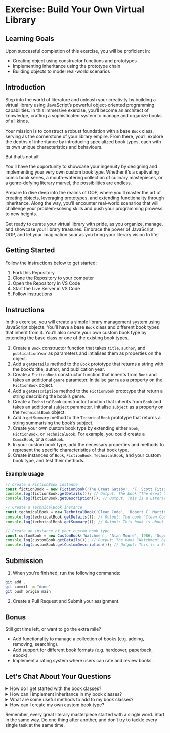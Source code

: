 # Exercise: Build Your Own Virtual Library

## Learning Goals

Upon successful completion of this exercise, you will be proficient in:

- Creating object using constructor functions and prototypes
- Implementing inheritance using the prototype chain
- Building objects to model real-world scenarios

## Introduction

Step into the world of literature and unleash your creativity by building a virtual library using JavaScript’s powerful object-oriented programming capabilities. In this immersive exercise, you’ll become an architect of knowledge, crafting a sophisticated system to manage and organize books of all kinds.

Your mission is to construct a robust foundation with a base `Book` class, serving as the cornerstone of your library empire. From there, you’ll explore the depths of inheritance by introducing specialized book types, each with its own unique characteristics and behaviours. 

But that’s not all! 

You’ll have the opportunity to showcase your ingenuity by designing and implementing your very own custom book type. Whether it’s a captivating comic book series, a mouth-watering collection of culinary mastepieces, or a genre-defying literary marvel, the possibilities are endless.

Prepare to dive deep into the realms of OOP, where you’ll master the art of creating objects, leveraging prototypes, and extending functionality through inheritance. Along the way, you’ll encounter real-world scenarios that will challenge your problem-solving skills and push your programming prowess to new heights. 

Get ready to curate your virtual library with pride, as you organize, manage, and showcase your library treasures. Embrace the power of JavaScript OOP, and let your imagination soar as you bring your literary vision to life!

## Getting Started

Follow the instructions below to get started:

1. Fork this Repository
2. Clone the Repository to your computer
3. Open the Repository in VS Code
4. Start the Live Server in VS Code
5. Follow instructions 

## Instructions

In this exercise, you will create a simple library management system using JavaScript objects. You’ll have a base `Book` class and different book types that inherit from it. You’ll also create your own custom book type by extending the base class or one of the existing book types.

1. Create a `Book` constructor function that takes `title`, `author`, and `publicationYear` as parameters and intialises them as properties on the object.
2. Add a `getDetails` method to the `Book` prototype that returns a string with the book’s title, author, and publication year.
3. Create a `FictionBook` constructor function that inherits from `Book` and takes an additional `genre` parameter. Initialise `genre` as a property on the `FictionBook` object.
4. Add a `getDescription` method to the `FictionBook` prototype that return a string describing the book’s genre.
5. Create a `TechnicalBook`  constructor function that inherits from `Book` and takes an additional `subject` parameter. Initialise `subject` as a property on the `TechnicalBook` object.
6. Add a `getSummary` method to the `TechnicalBook` prototype that returns a string summarising the book’s subject.
7. Create your own custom book type by extending either `Book`, `FictionBook`, or `TechnicalBook`. For example, you could create a `ComicBook`, or a `CookBook`.
8. In your custom book type, add the necessary properties and methods to represent the specific characteristics of that book type.
9. Create instances of `Book`, `FictionBook`, `TechnicalBook`, and your custom book type, and test their methods.

### Example usage

```javascript
// Create a FictionBook instance
const fictionBook = new FictionBook('The Great Gatsby', 'F. Scott Fitzgerald', 1925, 'Literary Fiction');
console.log(fictionBook.getDetails()); // Output: The book "The Great Gatsby" by F. Scott Fitzgerald was published in 1925.
console.log(fictionBook.getDescription()); // Output: This is a Literary Fiction book.

// Create a TechnicalBook instance
const technicalBook = new TechnicalBook('Clean Code', 'Robert C. Martin', 2008, 'Software Engineering');
console.log(technicalBook.getDetails()); // Output: The book "Clean Code" by Robert C. Martin was published in 2008.
console.log(technicalBook.getSummary()); // Output: This book is about Software Engineering.

// Create an instance of your custom book type
const customBook = new CustomBook('Watchmen', 'Alan Moore', 1986, 'Superhero');
console.log(customBook.getDetails()); // Output: The book "Watchmen" by Alan Moore was published in 1986.
console.log(customBook.getCustomDescription()); // Output: This is a Superhero comic book.
```

## Submission

1. When you're finished, run the following commands:

```bash
git add .
git commit -m "done"
git push origin main
```

2. Create a Pull Request and Submit your assignment.

## Bonus
Still got time left, or want to go the extra mile? 

- Add functionality to manage a collection of  books (e.g. adding, removing, searching).
- Add support for different book formats (e.g. hardcover, paperback, ebook).
- Implement a rating system where users can rate and review books.

## Let's Chat About Your Questions

<details close>
<summary>How do I get started with the book classes?</summary>

To begin your literary adventure, lay the foundation by creating the base `Book` Constructor Function. This Constructor Function should encapsulate the core properties and behaviors common to all book types, such as `title`, `author`, and `publicationYear`. From there, you can extend this class to create specialized types like `FictionBook`, and `TechnicalBook`.
</details>

<details close>
<summary>How can I implement inheritance in my book classes?</summary>

Inheritance is the key to unlocking the power of object-oriented programming in your virtual library. We covered in-depth how to implement inheritance correctly in the previous lessons. If you still struggle, we suggest you re-read the lesson again, before you continue on the exercise.
</details>

<details close>
<summary>What are some useful methods to add to my book classes?</summary>

Consider adding methods that provide meaningful information about each book type. For instance, you could have a `getDetails` method that return a summary of the book’s title, author, and publication year. Additionally, you could implement methods like `getDescription` for `FictionBook` to describe the book’s genre, or `getSummary` for `TechnicalBook` to summarize the book’s subject matter.
</details>

<details close>
<summary>How can I create my own custom book type?</summary>

Unleash your creativity by designing your own custom book type! Start by inheriting from either the base `Book` constructor function or one of the existing book types like `FictionBook` or `TechnicalBook`. Then, add any additional properties and method that make your custom book type unique. For example, a `ComicBook` type might have properties like `illustrator` or `publisher`, and methods like `getCharacters` or `getPlotSummary`.
</details>

Remember, every great literary masterpiece started with a single word. Start in the same way. Do one thing after another, and don’t try to tackle every single task at the same time.